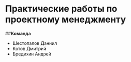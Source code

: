 # Практические работы по проектному менеджменту
##**Команда**
* Шестопалов Даниил
* Котов Дмитрий
* Бредихин Андрей
